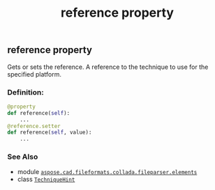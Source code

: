 ﻿---
title: reference property
second_title: Aspose.CAD for Python via .NET API References
description: 
type: docs
weight: 50
url: /python-net/aspose.cad.fileformats.collada.fileparser.elements/techniquehint/reference/
is_root: false
---

## reference property


Gets or sets the reference.
A reference to the technique to use for the specified platform.
### Definition:
```python
@property
def reference(self):
    ...
@reference.setter
def reference(self, value):
    ...
```

### See Also
* module [`aspose.cad.fileformats.collada.fileparser.elements`](../../)
* class [`TechniqueHint`](/cad/python-net/aspose.cad.fileformats.collada.fileparser.elements/techniquehint)
